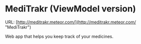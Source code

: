 # MediTrakr (ViewModel version)
URL: [http://meditrakr.meteor.com/](http://meditrakr.meteor.com/ "MediTrakr")

Web app that helps you keep track of your medicines.
